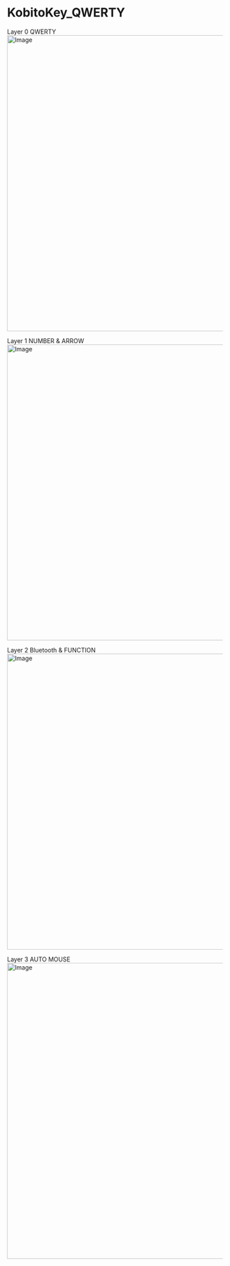 # KobitoKey_QWERTY

Layer 0 QWERTY
<img width="1280" height="690" alt="Image" src="https://github.com/user-attachments/assets/ef0797b7-a63f-4632-912d-9b5d0115769f" />

Layer 1 NUMBER & ARROW
<img width="1280" height="690" alt="Image" src="https://github.com/user-attachments/assets/d6347b3c-a238-4278-bacd-e58195774d0e" />

Layer 2 Bluetooth & FUNCTION
<img width="1280" height="690" alt="Image" src="https://github.com/user-attachments/assets/42ea9497-87a7-43d3-8333-2bb7c986e9dc" />

Layer 3 AUTO MOUSE
<img width="1280" height="690" alt="Image" src="https://github.com/user-attachments/assets/fee95e13-aebf-41a2-9a07-f09f48744822" />
